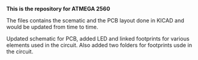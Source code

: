 
**This is the repository for ATMEGA 2560**

The files contains the scematic and the PCB layout done in KICAD and would be updated from time to time.

Updated schematic for PCB, added LED and linked footprints for various elements used in the circuit. Also added two folders for footprints usde in the circuit. 
